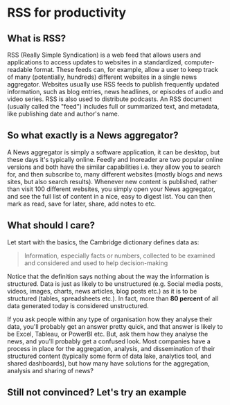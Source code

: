 # RSS for productivity
## What is RSS?
RSS (Really Simple Syndication) is a web feed that allows users and applications to access updates to websites in a standardized, computer-readable format. These feeds can, for example, allow a user to keep track of many (potentially, hundreds) different websites in a single news aggregator. Websites usually use RSS feeds to publish frequently updated information, such as blog entries, news headlines, or episodes of audio and video series. RSS is also used to distribute podcasts. An RSS document (usually called the "feed") includes full or summarized text, and metadata, like publishing date and author's name.

## So what exactly is a News aggregator?
A News aggregator is simply a software application, it can be desktop, but these days it's typically online. Feedly and Inoreader are two popular online versions and both have the similar capabilities i.e. they allow you to search for, and then subscribe to, many different websites (mostly blogs and news sites, but also search results). Whenever new content is published, rather than visit 100 different websites, you simply open your News aggregator, and see the full list of content in a nice, easy to digest list. You can then mark as read, save for later, share, add notes to etc.

## What should I care?
Let start with the basics, the Cambridge dictionary defines data as:

> Information, especially facts or numbers, collected to be examined and considered and used to help decision-making

Notice that the definition says nothing about the way the information is structured. Data is just as likely to be unstructured (e.g. Social media posts, videos, images, charts, news articles, blog posts etc.) as it is to be structured (tables, spreadsheets etc.). In fact, more than **80 percent** of all data generated today is considered unstructured.

If you ask people within  any type of organisation how they analyse their data, you'll probably get an answer pretty quick, and that answer is likely to be Excel, Tableau, or PowerBI etc. But, ask them how they analyse the news, and you'll probably get a confused look. Most companies have a process in place for the aggregation, analysis, and dissemination of their structured content (typically some form of data lake, analytics tool, and shared dashboards), but how many have solutions for the aggregation, analysis and sharing of news?

## Still not convinced? Let's try an example